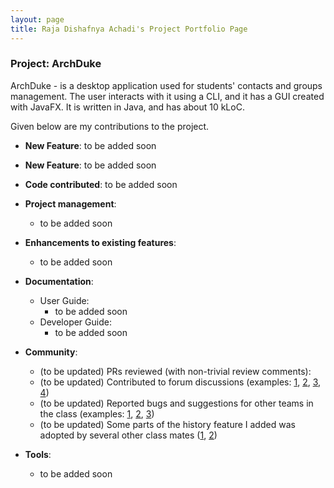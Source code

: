 ```yaml
---
layout: page
title: Raja Dishafnya Achadi's Project Portfolio Page
---
```


### Project: ArchDuke

ArchDuke - is a desktop application used for students' contacts and groups management. The user interacts with it using a CLI, and it has a GUI created with JavaFX. It is written in Java, and has about 10 kLoC.

Given below are my contributions to the project.

* **New Feature**: to be added soon

* **New Feature**: to be added soon

* **Code contributed**: to be added soon

* **Project management**:
  * to be added soon

* **Enhancements to existing features**:
  * to be added soon

* **Documentation**:
  * User Guide:
    * to be added soon
  * Developer Guide:
    * to be added soon

* **Community**:
  * (to be updated) PRs reviewed (with non-trivial review comments): 
  * (to be updated) Contributed to forum discussions (examples: [1](), [2](), [3](), [4]())
  * (to be updated) Reported bugs and suggestions for other teams in the class (examples: [1](), [2](), [3]())
  * (to be updated) Some parts of the history feature I added was adopted by several other class mates ([1](), [2]())

* **Tools**:
  * to be added soon

